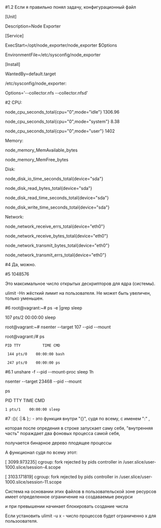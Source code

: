 #1.2
Если я правильно понял задачу, конфигурационный файл

[Unit]

Description=Node Exporter
 
[Service]

ExecStart=/opt/node_exporter/node_exporter $Options

EnvironmentFile=/etc/sysconfig/node_exporter
 
[Install]

WantedBy=default.target

/etc/sysconfig/node_exporter:

Options='--collector.nfs --collector.nfsd'

#2
CPU:

node_cpu_seconds_total{cpu="0",mode="idle"} 1306.96

node_cpu_seconds_total{cpu="0",mode="system"} 8.38

node_cpu_seconds_total{cpu="0",mode="user"} 1402

Memory:

node_memory_MemAvailable_bytes 

node_memory_MemFree_bytes

Disk:

node_disk_io_time_seconds_total{device="sda"} 

node_disk_read_bytes_total{device="sda"} 

node_disk_read_time_seconds_total{device="sda"} 

node_disk_write_time_seconds_total{device="sda"}

Network:

node_network_receive_errs_total{device="eth0"} 

node_network_receive_bytes_total{device="eth0"} 

node_network_transmit_bytes_total{device="eth0"}

node_network_transmit_errs_total{device="eth0"}

#4
Да, можно.

#5
1048576

Это максимальное число открытых дескрипторов для ядра (системы).

ulimit -Hn жёсткий лимит на пользователя. Не может быть увеличен, только уменьшен.

#6
root@vagrant:~# ps -e |grep sleep

   107 pts/2    00:00:00 sleep

root@vagrant:~# nsenter --target 107 --pid --mount

root@vagrant:/# ps

    PID TTY          TIME CMD

     144 pts/0    00:00:00 bash

     247 pts/0    00:00:00 ps

#6.1 
unshare -f --pid --mount-proc sleep 1h

nsenter --target 23468 --pid --mount

ps

PID TTY          TIME CMD

    1 pts/1    00:00:00 sleep

#7
:(){ :|:& };: - это функция внутри "{}", судя по всему, с именем ":" ,

которая после опредения в строке запускает саму себя, "внутренняя часть" пораждает два фоновых процесса самой себя,

получается бинарное дерево плодящее процессы 

А функционал судя по всему этот:

[ 3099.973235] cgroup: fork rejected by pids controller in /user.slice/user-1000.slice/session-4.scope

[ 3103.171819] cgroup: fork rejected by pids controller in /user.slice/user-1000.slice/session-11.scope

Система на основании этих файлов в пользовательской зоне ресурсов имеет определенное ограничение на создаваемые рекурси 

и при превышении начинает блокировать создание числа 

Если установить ulimit -u x - число процессов будет ограниченно x для пользоователя.